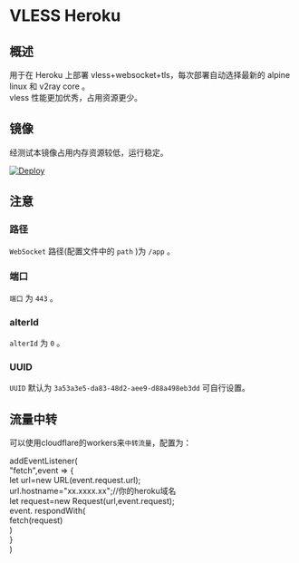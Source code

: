 # VLESS Heroku

## 概述

用于在 Heroku 上部署 vless+websocket+tls，每次部署自动选择最新的 alpine linux 和 v2ray core 。  
vless 性能更加优秀，占用资源更少。

## 镜像

经测试本镜像占用内存资源较低，运行稳定。

[![Deploy](https://www.herokucdn.com/deploy/button.png)](https://dashboard.heroku.com/new?template=https://github.com/early1105/vlesshhb)

## 注意

### 路径

`WebSocket` 路径(配置文件中的 `path` )为 `/app` 。

### 端口

`端口` 为 `443` 。

### alterId

`alterId` 为 `0` 。

### UUID

`UUID` 默认为 `3a53a3e5-da83-48d2-aee9-d88a498eb3dd` 可自行设置。

## 流量中转

可以使用cloudflare的workers来`中转流量`，配置为：  

addEventListener(  
    "fetch",event => {  
        let url=new URL(event.request.url);  
        url.hostname="xx.xxxx.xx";//你的heroku域名    
        let request=new Request(url,event.request);  
        event. respondWith(  
            fetch(request)  
        )  
    }  
)  

